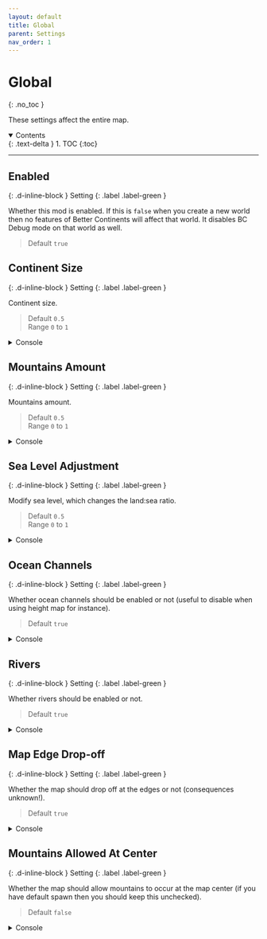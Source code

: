 ```yaml
---
layout: default
title: Global
parent: Settings
nav_order: 1
---
```


# Global
{: .no_toc }

These settings affect the entire map.

<details open markdown="block">
<summary>
Contents
</summary>
{: .text-delta }
1. TOC
{:toc}
</details>

---

## Enabled
{: .d-inline-block }
Setting
{: .label .label-green }

Whether this mod is enabled. If this is `false` when you create a new world then no features of Better Continents will affect that world. It disables BC Debug mode on that world as well.  
> Default `true`

## Continent Size
{: .d-inline-block }
Setting
{: .label .label-green }

Continent size.  
> Default `0.5`  
> Range `0` to `1`

<details class="console" markdown="block">
<summary>
Console
</summary>
Command: `bc param g cs`
<img src="../images/console/bc-param-g-cs.gif" />
</details>

## Mountains Amount
{: .d-inline-block }
Setting
{: .label .label-green }

Mountains amount.  
> Default `0.5`  
> Range `0` to `1`

<details class="console" markdown="block">
<summary>
Console
</summary>
Command: `bc param g ma`
<img src="../images/console/bc-param-g-ma.gif" />
</details>

## Sea Level Adjustment
{: .d-inline-block }
Setting
{: .label .label-green }

Modify sea level, which changes the land:sea ratio.  
> Default `0.5`  
> Range `0` to `1`

<details class="console" markdown="block">
<summary>
Console
</summary>
Command: `bc param g sl`
<img src="../images/console/bc-param-g-sl.gif" />
</details>

## Ocean Channels
{: .d-inline-block }
Setting
{: .label .label-green }

Whether ocean channels should be enabled or not (useful to disable when using height map for instance).  
> Default `true`

<details class="console" markdown="block">
<summary>
Console
</summary>
Command: `bc param g oc`
<img src="../images/console/bc-param-g-oc.gif" />
</details>

## Rivers
{: .d-inline-block }
Setting
{: .label .label-green }

Whether rivers should be enabled or not.  
> Default `true`

<details class="console" markdown="block">
<summary>
Console
</summary>
Command: `bc param g r`
<img src="../images/console/bc-param-g-r.gif" />
</details>

## Map Edge Drop-off
{: .d-inline-block }
Setting
{: .label .label-green }

Whether the map should drop off at the edges or not (consequences unknown!).  
> Default `true`

<details class="console" markdown="block">
<summary>
Console
</summary>
Command: `bc param g me`
<img src="../images/console/bc-param-g-me.gif" />
</details>

## Mountains Allowed At Center
{: .d-inline-block }
Setting
{: .label .label-green }

Whether the map should allow mountains to occur at the map center (if you have default spawn then you should keep this unchecked).  
> Default `false`
> 
<details class="console" markdown="block">
<summary>
Console
</summary>
Command: `bc param g mc`
<img src="../images/console/bc-param-g-mc.gif" />
</details>
